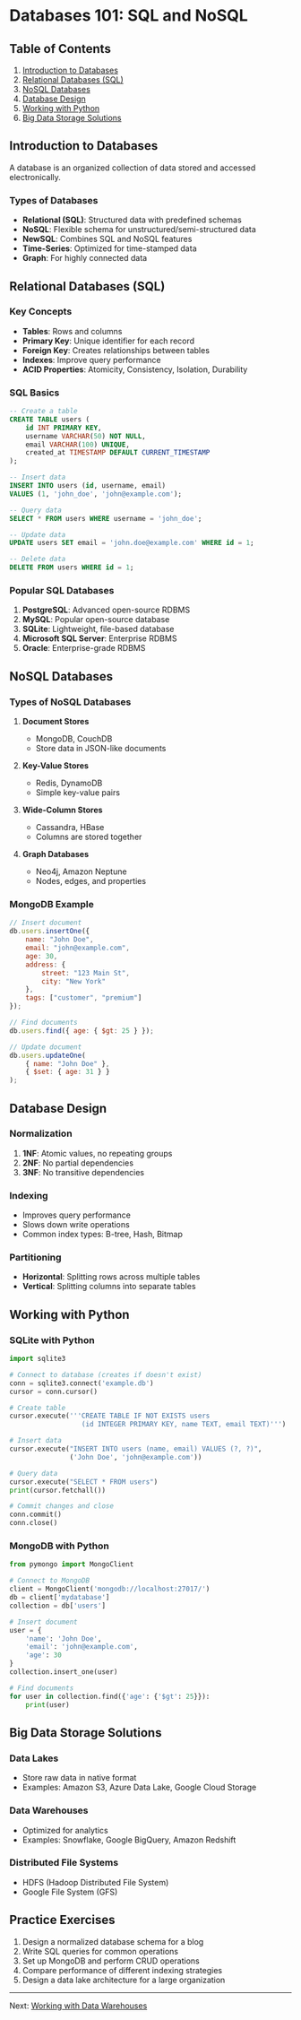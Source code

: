 # Databases 101: SQL and NoSQL

## Table of Contents
1. [Introduction to Databases](#introduction-to-databases)
2. [Relational Databases (SQL)](#relational-databases-sql)
3. [NoSQL Databases](#nosql-databases)
4. [Database Design](#database-design)
5. [Working with Python](#working-with-python)
6. [Big Data Storage Solutions](#big-data-storage-solutions)

## Introduction to Databases

A database is an organized collection of data stored and accessed electronically.

### Types of Databases
- **Relational (SQL)**: Structured data with predefined schemas
- **NoSQL**: Flexible schema for unstructured/semi-structured data
- **NewSQL**: Combines SQL and NoSQL features
- **Time-Series**: Optimized for time-stamped data
- **Graph**: For highly connected data

## Relational Databases (SQL)

### Key Concepts
- **Tables**: Rows and columns
- **Primary Key**: Unique identifier for each record
- **Foreign Key**: Creates relationships between tables
- **Indexes**: Improve query performance
- **ACID Properties**: Atomicity, Consistency, Isolation, Durability

### SQL Basics

```sql
-- Create a table
CREATE TABLE users (
    id INT PRIMARY KEY,
    username VARCHAR(50) NOT NULL,
    email VARCHAR(100) UNIQUE,
    created_at TIMESTAMP DEFAULT CURRENT_TIMESTAMP
);

-- Insert data
INSERT INTO users (id, username, email) 
VALUES (1, 'john_doe', 'john@example.com');

-- Query data
SELECT * FROM users WHERE username = 'john_doe';

-- Update data
UPDATE users SET email = 'john.doe@example.com' WHERE id = 1;

-- Delete data
DELETE FROM users WHERE id = 1;
```

### Popular SQL Databases
1. **PostgreSQL**: Advanced open-source RDBMS
2. **MySQL**: Popular open-source database
3. **SQLite**: Lightweight, file-based database
4. **Microsoft SQL Server**: Enterprise RDBMS
5. **Oracle**: Enterprise-grade RDBMS

## NoSQL Databases

### Types of NoSQL Databases

1. **Document Stores**
   - MongoDB, CouchDB
   - Store data in JSON-like documents
   
2. **Key-Value Stores**
   - Redis, DynamoDB
   - Simple key-value pairs
   
3. **Wide-Column Stores**
   - Cassandra, HBase
   - Columns are stored together
   
4. **Graph Databases**
   - Neo4j, Amazon Neptune
   - Nodes, edges, and properties

### MongoDB Example

```javascript
// Insert document
db.users.insertOne({
    name: "John Doe",
    email: "john@example.com",
    age: 30,
    address: {
        street: "123 Main St",
        city: "New York"
    },
    tags: ["customer", "premium"]
});

// Find documents
db.users.find({ age: { $gt: 25 } });

// Update document
db.users.updateOne(
    { name: "John Doe" },
    { $set: { age: 31 } }
);
```

## Database Design

### Normalization
1. **1NF**: Atomic values, no repeating groups
2. **2NF**: No partial dependencies
3. **3NF**: No transitive dependencies

### Indexing
- Improves query performance
- Slows down write operations
- Common index types: B-tree, Hash, Bitmap

### Partitioning
- **Horizontal**: Splitting rows across multiple tables
- **Vertical**: Splitting columns into separate tables

## Working with Python

### SQLite with Python
```python
import sqlite3

# Connect to database (creates if doesn't exist)
conn = sqlite3.connect('example.db')
cursor = conn.cursor()

# Create table
cursor.execute('''CREATE TABLE IF NOT EXISTS users
                  (id INTEGER PRIMARY KEY, name TEXT, email TEXT)''')

# Insert data
cursor.execute("INSERT INTO users (name, email) VALUES (?, ?)",
               ('John Doe', 'john@example.com'))

# Query data
cursor.execute("SELECT * FROM users")
print(cursor.fetchall())

# Commit changes and close
conn.commit()
conn.close()
```

### MongoDB with Python
```python
from pymongo import MongoClient

# Connect to MongoDB
client = MongoClient('mongodb://localhost:27017/')
db = client['mydatabase']
collection = db['users']

# Insert document
user = {
    'name': 'John Doe',
    'email': 'john@example.com',
    'age': 30
}
collection.insert_one(user)

# Find documents
for user in collection.find({'age': {'$gt': 25}}):
    print(user)
```

## Big Data Storage Solutions

### Data Lakes
- Store raw data in native format
- Examples: Amazon S3, Azure Data Lake, Google Cloud Storage

### Data Warehouses
- Optimized for analytics
- Examples: Snowflake, Google BigQuery, Amazon Redshift

### Distributed File Systems
- HDFS (Hadoop Distributed File System)
- Google File System (GFS)

## Practice Exercises
1. Design a normalized database schema for a blog
2. Write SQL queries for common operations
3. Set up MongoDB and perform CRUD operations
4. Compare performance of different indexing strategies
5. Design a data lake architecture for a large organization

---
Next: [Working with Data Warehouses](./02_data_warehousing.md)
